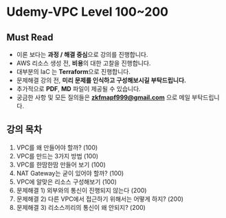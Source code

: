 # Udemy-VPC Level 100~200

## Must Read

- 이론 보다는 <b>과정 / 해결 중심</b>으로 강의를 진행합니다.
- AWS 리소스 생성 전, <b>비용</b>의 대한 고찰을 진행합니다.
- 대부분의 IaC 는 <b>Terraform</b>으로 진행합니다.
- 문제해결 강의 전, <b>미리 문제를 인식하고 구성해보시길 부탁드립니다.</b>
- 추가적으로 <b>PDF</b>, <b>MD</b> 파일이 제공될 수 있습니다.
- 궁금한 사항 및 모든 질의들은 <b>zkfmapf999@gmail.com</b> 으로 메일 부탁드립니다.

## 강의 목차

1. VPC를 왜 만들어야 할까? (100)
2. VPC를 만드는 3가지 방법 (100)
3. VPC를 한땀한땀 만들어 보기 (100)
4. NAT Gateway는 굳이 있어야 할까? (100)
5. VPC에 알맞은 리소스 구성해보기 (100)
6. 문제해결 1) 외부와의 통신이 진행되지 않는다 (200)
7. 문제해결 2) 다른 VPC에서 접근하기 위해서는 어떻게 하지? (200)
8. 문제해결 3) 리소스끼리의 통신이 왜 안되지? (200)